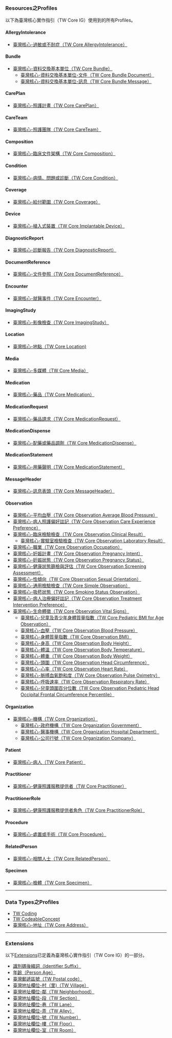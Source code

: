 ### Resources之Profiles
以下為臺灣核心實作指引（TW Core IG）使用到的所有Profiles。

#### AllergyIntolerance
- [臺灣核心-過敏或不耐症（TW Core AllergyIntolerance）](StructureDefinition-AllergyIntolerance-twcore.html) 

#### Bundle
- [臺灣核心-資料交換基本單位（TW Core Bundle）](StructureDefinition-Bundle-twcore.html) 
  - [臺灣核心-資料交換基本單位-文件（TW Core Bundle Document）](StructureDefinition-Bundle-document-twcore.html) 
  - [臺灣核心-資料交換基本單位-訊息（TW Core Bundle Message）](StructureDefinition-Bundle-message-twcore.html) 

#### CarePlan
- [<span class="bg-success">臺灣核心-照護計畫（TW Core CarePlan）</span>](StructureDefinition-CarePlan-twcore.html) 

#### CareTeam
- [<span class="bg-success">臺灣核心-照護團隊（TW Core CareTeam）</span>](StructureDefinition-CareTeam-twcore.html) 

#### Composition
- [臺灣核心-臨床文件架構（TW Core Composition）](StructureDefinition-Composition-twcore.html) 

#### Condition
- [臺灣核心-病情、問題或診斷（TW Core Condition）](StructureDefinition-Condition-twcore.html) 

#### Coverage
- [<span class="bg-success">臺灣核心-給付範圍（TW Core Coverage）</span>](StructureDefinition-Coverage-twcore.html) 

#### Device
- [<span class="bg-success">臺灣核心-植入式裝置（TW Core Implantable Device）</span>](StructureDefinition-Device-twcore.html) 

#### DiagnosticReport
- [臺灣核心-診斷報告（TW Core DiagnosticReport）](StructureDefinition-DiagnosticReport-twcore.html) 

#### DocumentReference
- [臺灣核心-文件參照（TW Core DocumentReference）](StructureDefinition-DocumentReference-twcore.html) 

#### Encounter
- [臺灣核心-就醫事件（TW Core Encounter）](StructureDefinition-Encounter-twcore.html) 

<!-- #### Goal
- [<span class="bg-success">臺灣核心-目標（TW Core Goal）</span>](StructureDefinition-Goal-twcore.html) -->

#### ImagingStudy
- [臺灣核心-影像檢查（TW Core ImagingStudy）](StructureDefinition-ImagingStudy-twcore.html) 

<!-- #### Immunization
- [<span class="bg-success">臺灣核心-疫苗接種（TW Core Immunization）</span>](StructureDefinition-Immunization-twcore.html) -->


#### Location
- [臺灣核心-地點（TW Core Location) ](StructureDefinition-Location-twcore.html) 

#### Media
- [臺灣核心-多媒體（TW Core Media）](StructureDefinition-Media-twcore.html) 

#### Medication
- [臺灣核心-藥品（TW Core Medication）](StructureDefinition-Medication-twcore.html) 

#### MedicationRequest
- [臺灣核心-藥品請求（TW Core MedicationRequest）](StructureDefinition-MedicationRequest-twcore.html) 

#### MedicationDispense
- [臺灣核心-配藥或藥品調劑（TW Core MedicationDispense）](StructureDefinition-MedicationDispense-twcore.html) 

#### MedicationStatement
- [臺灣核心-用藥聲明（TW Core  MedicationStatement）](StructureDefinition-MedicationStatement-twcore.html) 

#### MessageHeader
- [臺灣核心-訊息表頭（TW Core MessageHeader）](StructureDefinition-MessageHeader-twcore.html) 

#### Observation
- [<span class="bg-success">臺灣核心-平均血壓（TW Core Observation Average Blood Pressure）</span>](StructureDefinition-Observation-averageBloodPressure-twcore.html) 
- [<span class="bg-success">臺灣核心-病人照護偏好註記（TW Core Observation Care Experience Preference）</span>](StructureDefinition-Observation-careExperiencePreference-twcore.html) 
- [<span class="bg-success">臺灣核心-臨床檢驗檢查（TW Core Observation Clinical Result）</span>](StructureDefinition-Observation-clinical-result-twcore.html) 
  - [臺灣核心-實驗室檢驗檢查（TW Core Observation Laboratory Result）](StructureDefinition-Observation-laboratoryResult-twcore.html) 
- [<span class="bg-success">臺灣核心-職業（TW Core Observation Occupation）</span>](StructureDefinition-Observation-occupation-twcore.html) 
- [<span class="bg-success">臺灣核心-妊娠計畫（TW Core Observation Pregnancy Intent）</span>](StructureDefinition-Observation-pregnancy-intent-twcore.html) 
- [<span class="bg-success">臺灣核心-妊娠狀態（TW Core Observation Pregnancy Status）</span>](StructureDefinition-Observation-pregnancy-status-twcore.html) 
- [<span class="bg-success">臺灣核心-健康狀態篩檢與評估（TW Core Observation Screening Assessment）</span>](StructureDefinition-Observation-screening-assessment-twcore.html) 
- [<span class="bg-success">臺灣核心-性傾向（TW Core Observation Sexual Orientation）</span>](StructureDefinition-Observation-sexual-orientation-twcore.html) 
- [<span class="bg-success">臺灣核心-通用檢驗檢查（TW Core Simple Observation）</span>](StructureDefinition-Observation-simple-twcore.html) 
- [<span class="bg-success">臺灣核心-吸菸狀態（TW Core Smoking Status Observation）</span>](StructureDefinition-Observation-smoking-status-twcore.html) 
- [<span class="bg-success">臺灣核心-病人治療偏好註記（TW Core Observation Treatment Intervention Preference）</span>](StructureDefinition-Observation-treatment-intervention-preference-twcore.html) 
- [臺灣核心-生命體徵（TW Core Observation Vital Signs）](StructureDefinition-Observation-vitalSigns-twcore.html) 
  - [<span class="bg-success">臺灣核心-兒童及青少年身體質量指數（TW Core Pediatric BMI for Age Observation）</span>](StructureDefinition-Observation-pediatric-bmi-age-twcore.html) 
  - [臺灣核心-血壓（TW Core Observation Blood Pressure）](StructureDefinition-Observation-bloodPressure-twcore.html) 
  - [臺灣核心-身體質量指數（TW Core Observation BMI）](StructureDefinition-Observation-bmi-twcore.html) 
  - [<span class="bg-success">臺灣核心-身高（TW Core Observation Body Height）</span>](StructureDefinition-Observation-body-height-twcore.html) 
  - [<span class="bg-success">臺灣核心-體溫（TW Core Observation Body Temperature）</span>](StructureDefinition-Observation-body-temperature-twcore.html) 
  - [<span class="bg-success">臺灣核心-體重（TW Core Observation Body Weight）</span>](StructureDefinition-Observation-body-weight-twcore.html) 
  - [<span class="bg-success">臺灣核心-頭圍（TW Core Observation Head Circumference）</span>](StructureDefinition-Observation-head-circumference-twcore.html) 
  - [<span class="bg-success">臺灣核心-心率（TW Core Observation Heart Rate）</span>](StructureDefinition-Observation-heart-rate-twcore.html) 
  - [<span class="bg-success">臺灣核心-脈搏血氧飽和度（TW Core Observation Pulse Oximetry）</span>](StructureDefinition-Observation-pulse-oximetry-twcore.html) 
  - [<span class="bg-success">臺灣核心-呼吸速率（TW Core Observation Respiratory Rate）</span>](StructureDefinition-Observation-respiratory-rate-twcore.html) 
  - [<span class="bg-success">臺灣核心-兒童頭圍百分位數（TW Core Observation Pediatric Head Occipital Frontal Circumference Percentile）</span>](StructureDefinition-Observation-pediatric-head-circumference-twcore.html)

#### Organization
- [臺灣核心-機構（TW Core Organization）](StructureDefinition-Organization-twcore.html) 
  - [臺灣核心-政府機構（TW Core Organization Government）](StructureDefinition-Organization-govt-twcore.html) 
  - [臺灣核心-醫事機構（TW Core Organization Hospital Department）](StructureDefinition-Organization-hosp-twcore.html) 
  - [臺灣核心-公司行號（TW Core Organization Company）](StructureDefinition-Organization-co-twcore.html) 
  
#### Patient
- [臺灣核心-病人（TW Core Patient）](StructureDefinition-Patient-twcore.html) 

#### Practitioner
- [臺灣核心-健康照護服務提供者（TW Core Practitioner）](StructureDefinition-Practitioner-twcore.html) 

#### PractitionerRole
- [臺灣核心-健康照護服務提供者角色（TW Core PractitionerRole）](StructureDefinition-PractitionerRole-twcore.html) 

#### Procedure
- [臺灣核心-處置或手術（TW Core Procedure）](StructureDefinition-Procedure-twcore.html) 

<!-- 
#### Provenance
- [<span class="bg-success">臺灣核心-出處（TW Core Provenance）</span>](StructureDefinition-Provenance-twcore.html)

#### QuestionnaireResponse
- [<span class="bg-success">臺灣核心-問卷題目回覆（TW Core QuestionnaireResponse）</span>](StructureDefinition-QuestionnaireResponse-twcore.html) -->

#### RelatedPerson
- [<span class="bg-success">臺灣核心-相關人士（TW Core RelatedPerson）</span>](StructureDefinition-RelatedPerson-twcore.html) 

<!-- #### ServiceRequest
- [<span class="bg-success">臺灣核心-服務請求（TW Core ServiceRequest）</span>](StructureDefinition-serviceRequest-twcore.html) -->

#### Specimen
- [臺灣核心-檢體（TW Core Specimen）](StructureDefinition-Specimen-twcore.html) 


-------

### Data Types之Profiles
- [TW Coding](StructureDefinition-Coding-tw.html)
- [TW CodeableConcept](StructureDefinition-CodeableConcept-tw.html)
- [臺灣核心-地址（TW Core Address）](StructureDefinition-Address-twcore.html)

-------

### Extensions
以下[Extensions]({{site.data.fhir.path}}extensibility.html)已定義為臺灣核心實作指引（TW Core IG）的一部分。
- [識別碼後綴詞（Identifier Suffix）](StructureDefinition-identifier-suffix.html)
- [年齡（Person Age）](StructureDefinition-person-age.html)
- [臺灣郵遞區號（TW Postal code）](StructureDefinition-tw-postal-code.html)
- [臺灣地址欄位-村（里)（TW Village）](StructureDefinition-tw-village.html)
- [臺灣地址欄位-鄰（TW Neighborhood）](StructureDefinition-tw-neighborhood.html)
- [臺灣地址欄位-段（TW Section）](StructureDefinition-tw-section.html)
- [臺灣地址欄位-巷（TW Lane）](StructureDefinition-tw-lane.html)
- [臺灣地址欄位-弄（TW Alley）](StructureDefinition-tw-alley.html)
- [臺灣地址欄位-號（TW Number）](StructureDefinition-tw-number.html)
- [臺灣地址欄位-樓（TW Floor）](StructureDefinition-tw-floor.html)
- [臺灣地址欄位-室（TW Room）](StructureDefinition-tw-room.html)
<!-- - [<span class="bg-success">Questionnaire Url</span>](StructureDefinition-questionnaire-url.html) -->